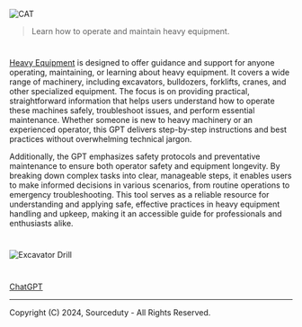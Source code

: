 ![CAT](https://github.com/user-attachments/assets/17cda3d4-6ba1-46f0-bb80-bfa3e9d3cee1)

> Learn how to operate and maintain heavy equipment.
#

[Heavy Equipment](https://chatgpt.com/g/g-R4Z99C4Mo-heavy-equipment) is designed to offer guidance and support for anyone operating, maintaining, or learning about heavy equipment. It covers a wide range of machinery, including excavators, bulldozers, forklifts, cranes, and other specialized equipment. The focus is on providing practical, straightforward information that helps users understand how to operate these machines safely, troubleshoot issues, and perform essential maintenance. Whether someone is new to heavy machinery or an experienced operator, this GPT delivers step-by-step instructions and best practices without overwhelming technical jargon.

Additionally, the GPT emphasizes safety protocols and preventative maintenance to ensure both operator safety and equipment longevity. By breaking down complex tasks into clear, manageable steps, it enables users to make informed decisions in various scenarios, from routine operations to emergency troubleshooting. This tool serves as a reliable resource for understanding and applying safe, effective practices in heavy equipment handling and upkeep, making it an accessible guide for professionals and enthusiasts alike.

#
![Excavator Drill](https://github.com/user-attachments/assets/a84b17bc-bd41-4664-a9a6-1bc47d5bb64e)

#
####

[ChatGPT](https://github.com/sourceduty/ChatGPT)

***
Copyright (C) 2024, Sourceduty - All Rights Reserved.
